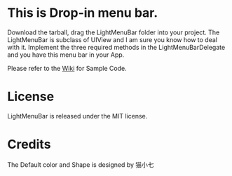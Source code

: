 # This is Drop-in menu bar.

Download the tarball, drag the LightMenuBar folder into your project. 
The LightMenuBar is subclass of UIView and I am sure you know how to deal with it. 
Implement the three required methods in the LightMenuBarDelegate and you have this menu bar in your App.

Please refer to the [Wiki](https://github.com/pppoe/LightMenuBar/wiki) for Sample Code.

# License

LightMenuBar is released under the MIT license.

# Credits
The Default color and Shape is designed by 猫小七

